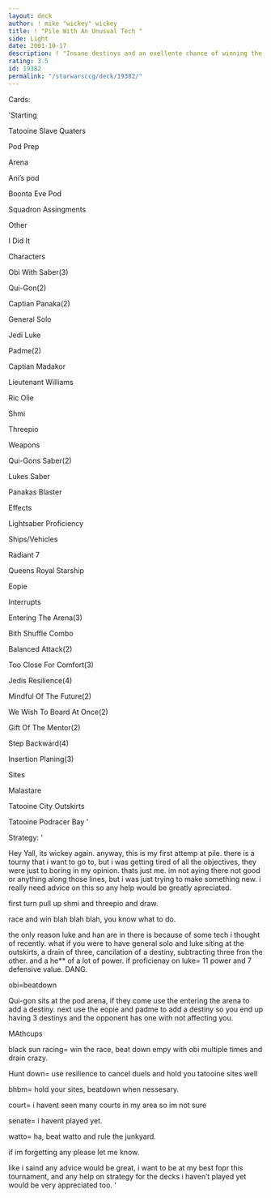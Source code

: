 ```yaml
---
layout: deck
author: ! mike "wickey" wickey
title: ! "Pile With An Unusual Tech "
side: Light
date: 2001-10-17
description: ! "Insane destinys and an exellente chance of winning the race every time? Wow"
rating: 3.5
id: 19382
permalink: "/starwarsccg/deck/19382/"
---
```

Cards: 

'Starting

Tatooine Slave Quaters

Pod Prep

Arena

Ani’s pod

Boonta Eve Pod

Squadron Assingments


Other

I Did It


Characters

Obi With Saber(3)

Qui-Gon(2)

Captian Panaka(2)

General Solo

Jedi Luke

Padme(2)

Captian Madakor

Lieutenant Williams

Ric Olie

Shmi

Threepio


Weapons

Qui-Gons Saber(2)

Lukes Saber

Panakas Blaster


Effects

Lightsaber Proficiency


Ships/Vehicles

Radiant 7

Queens Royal Starship

Eopie


Interrupts

Entering The Arena(3)

Bith Shuffle Combo

Balanced Attack(2)

Too Close For Comfort(3)

Jedis Resilience(4)

Mindful Of The Future(2)

We Wish To Board At Once(2)

Gift Of The Mentor(2)

Step Backward(4)

Insertion Planing(3)


Sites

Malastare

Tatooine City Outskirts

Tatooine Podracer Bay '

Strategy: '

Hey Yall, its wickey again. anyway, this is my first attemp at pile. there is a tourny that i want to go to, but i was getting tired of all the objectives, they were just to boring in my opinion. thats just me. im not aying there not good or anything along those lines, but i was just trying to make something new. i really need advice on this so any help would be greatly apreciated. 


first turn pull up shmi and threepio and draw.

race and win blah blah blah, you know what to do.

the only reason luke and han are in there is because of some tech i thought of recently. what if you were to have general solo and luke siting at the outskirts, a drain of three, cancilation of a destiny, subtracting three fron the other. and a he** of a lot of power. if proficienay on luke= 11 power and 7 defensive value. DANG.

obi=beatdown

Qui-gon sits at the pod arena, if they come use the entering the arena to add a destiny. next use the eopie and padme to add a destiny so you end up having 3 destinys and the opponent has one with not affecting you. 



MAthcups


black sun racing= win the race, beat down empy with obi multiple times and drain crazy.


Hunt down= use resilience to cancel duels and hold you tatooine sites well


bhbm= hold your sites, beatdown when nessesary.


court= i havent seen many courts in my area so im not sure


senate= i havent played yet.


watto= ha, beat watto and rule the junkyard.


if im forgetting any please let me know.


like i saind any advice would be great, i want to be at my best fopr this tournament, and any help on strategy for the decks i haven’t played yet would be very appreciated too.  '
